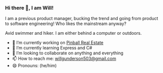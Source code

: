 ### Hi there 👋, I am Will!

I am a previous product manager, bucking the trend and going from product to software engineering! Who likes the mainstream anyway?

Avid swimmer and hiker. I am either behind a computer or outdoors.

- 🔭 I’m currently working on [Pinball Real Estate]([url](https://github.com/PinballRealEstate/PinballRealEstate))
- 🌱 I’m currently learning Express and C#
- 👯 I’m looking to collaborate on anything and everything
- 📫 How to reach me: willgunderson503@gmail.com
- 😄 Pronouns: (he/him)
